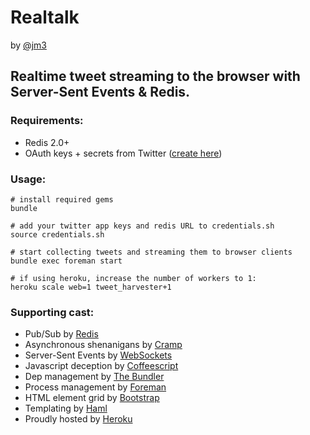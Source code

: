 # Realtalk

by [@jm3](//twitter.com/jm3)

## Realtime tweet streaming to the browser with Server-Sent Events & Redis.

### Requirements:

 * Redis 2.0+ 
 * OAuth keys + secrets from Twitter ([create here](//dev.twitter.com/))

### Usage:

    # install required gems
    bundle

    # add your twitter app keys and redis URL to credentials.sh
    source credentials.sh

    # start collecting tweets and streaming them to browser clients
    bundle exec foreman start

    # if using heroku, increase the number of workers to 1:
    heroku scale web=1 tweet_harvester+1

### Supporting cast:

* Pub/Sub by [Redis](http://redis.io/)
* Asynchronous shenanigans by [Cramp](http://cramp.in)
* Server-Sent Events by [WebSockets](//en.wikipedia.org/wiki/WebSocket)
* Javascript deception by [Coffeescript](//coffeescript.org/)
* Dep management by [The Bundler](//gembundler.com/)
* Process management by [Foreman](http://ddollar.github.com/foreman/)
* HTML element grid by [Bootstrap](//twitter.github.com/bootstrap/)
* Templating by [Haml](//haml-lang.com/)
* Proudly hosted by [Heroku](//heroku.com/)

